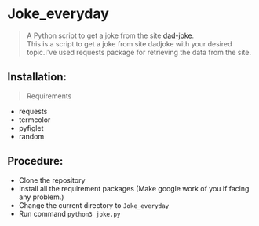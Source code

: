 # Joke_everyday
> A Python script to get a joke from the site [dad-joke](https://icanhazdadjoke.com/).\
This is a script to get a joke from site dadjoke with your desired topic.I've used requests package for retrieving the data from the site. 
## Installation:
> Requirements
- requests
- termcolor
- pyfiglet
- random

## Procedure:
- Clone the repository
- Install all the requirement packages (Make google work of you if facing any problem.)
- Change the current directory to `Joke_everyday`
- Run command `python3 joke.py`

